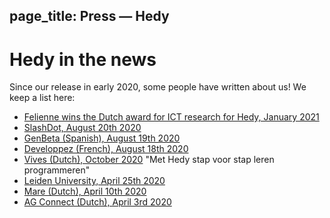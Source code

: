 page_title: Press — Hedy
---
# Hedy in the news
Since our release in early 2020, some people have written about us! We keep a list here:

* [Felienne wins the Dutch award for ICT research for Hedy, January 2021](https://www.nwo.nl/en/news/felienne-hermans-receives-dutch-prize-ict-research-2021)
* [SlashDot, August 20th 2020](https://news.slashdot.org/story/20/08/17/024248/scientist-proposes-a-new-programming-language-for-teaching-coding-and-python)
* [GenBeta (Spanish), August 19th 2020](https://www.genbeta.com/desarrollo/nuevo-lenguaje-para-ensenar-programacion-a-ninos-como-se-ensena-a-leer-escribir-forma-gradual-niveles)
* [Developpez (French), August 18th 2020](https://programmation.developpez.com/actu/308095/Une-scientifique-propose-un-nouveau-langage-de-programmation-pour-enseigner-aux-enfants-le-codage-informatique-au-travers-d-une-approche-graduelle-implementee-en-Python-sur-13-paliers/)
* [Vives (Dutch), October 2020](images/artikel_vives.pdf) "Met Hedy stap voor stap leren programmeren"
* [Leiden University, April 25th 2020](https://www.universiteitleiden.nl/en/news/2020/03/looking-to-distract-the-kids-while-you-work-from-home-get-them-programming)
* [Mare (Dutch), April 10th 2020](https://www.mareonline.nl/cultuur/computercode-voor-de-kids/)
* [AG Connect (Dutch), April 3rd 2020](https://www.agconnect.nl/artikel/stapsgewijs-python-leren-programmeren-met-nieuwe-taal-hedy)

